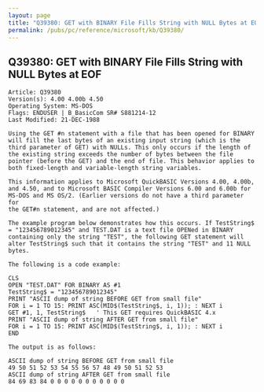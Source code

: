 ```yaml
---
layout: page
title: "Q39380: GET with BINARY File Fills String with NULL Bytes at EOF"
permalink: /pubs/pc/reference/microsoft/kb/Q39380/
---
```


## Q39380: GET with BINARY File Fills String with NULL Bytes at EOF

	Article: Q39380
	Version(s): 4.00 4.00b 4.50
	Operating System: MS-DOS
	Flags: ENDUSER | B_BasicCom SR# S881214-12
	Last Modified: 21-DEC-1988
	
	Using the GET #n statement with a file that has been opened for BINARY
	will fill the last bytes of an existing input string (which is the
	third parameter of GET) with NULLs. This only occurs if the length of
	the existing string exceeds the number of bytes between the file
	pointer (before the GET) and the end of file. This behavior applies to
	both fixed-length and variable-length string variables.
	
	This information applies to Microsoft QuickBASIC Versions 4.00, 4.00b,
	and 4.50, and to Microsoft BASIC Compiler Versions 6.00 and 6.00b for
	MS-DOS and MS OS/2. (Earlier versions do not have a third parameter for
	the GET#n statement, and are not affected.)
	
	The example program below demonstrates how this occurs. If TestString$
	= "123456789012345" and TEST.DAT is a text file OPENed in BINARY
	containing only the string "TEST", the following GET statement will
	alter TestString$ such that it contains the string "TEST" and 11 NULL
	bytes.
	
	The following is a code example:
	
	CLS
	OPEN "TEST.DAT" FOR BINARY AS #1
	TestString$ = "123456789012345"
	PRINT "ASCII dump of string BEFORE GET from small file"
	FOR i = 1 TO 15: PRINT ASC(MID$(TestString$, i, 1)); : NEXT i
	GET #1, 1, TestString$   ' This GET requires QuickBASIC 4.x
	PRINT "ASCII dump of string AFTER GET from small file"
	FOR i = 1 TO 15: PRINT ASC(MID$(TestString$, i, 1)); : NEXT i
	END
	
	The output is as follows:
	
	ASCII dump of string BEFORE GET from small file
	49 50 51 52 53 54 55 56 57 48 49 50 51 52 53
	ASCII dump of string AFTER GET from small file
	84 69 83 84 0 0 0 0 0 0 0 0 0 0 0

